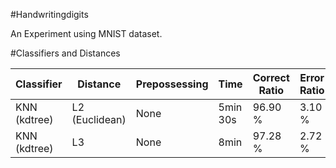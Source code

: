 #Handwritingdigits

An Experiment using MNIST dataset.

#Classifiers and Distances

Classifier    | Distance        | Prepossessing  | Time      | Correct Ratio | Error Ratio
--------------|-----------------|----------------|-----------|---------------|----------------
KNN (kdtree)  | L2 (Euclidean)  | None           | 5min 30s  | 96.90 %       |  3.10 %
KNN (kdtree)  | L3              | None           | 8min      | 97.28 %       |  2.72 %

